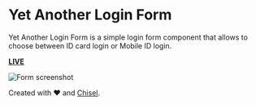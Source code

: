 # Yet Another Login Form

Yet Another Login Form is a simple login form component that allows to choose between ID card login or Mobile ID login.

**[LIVE](http://noel-noel.me/yalf)**

![Form screenshot](https://cloud.githubusercontent.com/assets/21953550/21054528/c683980e-be36-11e6-8c4b-f4ce267e1a12.png)

Created with :heart: and [Chisel](https://github.com/xfiveco/generator-chisel).

